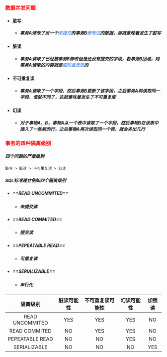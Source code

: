 ### <font color='red'>数据并发问题</font>



- #### 脏写

  - ##### 事务A修改了另一个<font color='cornflowerblue'>未提交</font>的事务B<font color='cornflowerblue'>修改过</font>的数据，那就意味着发生了脏写

- #### 脏读

  - ##### 事务A读取了已经被事务B修改但是还没有提交的字段，若事务B回滚，则事务A读取的内容就是<font color='cornflowerblue'>临时且无效</font>的

- #### 不可重复读

  - ##### 事务A读取了一个字段，然后事务B更新了该字段，之后事务A再读取同一字段，值就不同了，这就意味着发生了不可重复度

- #### 幻读

  - ##### 对于事物A、B，事物A从一个表中读取了一个字段，然后事物B在该表中插入了一些新的行，之后事物A再次读取同一个表，就会多出几行







### <font color='red'>事务的四种隔离级别</font>



##### 四个问题的严重级别

```tex
脏写 > 脏读 > 不可重复读 > 幻读
```



##### SQL标准建立例如四个隔离级别

- ##### ==READ UNCOMMITED==

  - ##### 未提交读

- ##### ==READ COMMITED== 

  - ##### 提交读

- ##### ==PEPEATABLE READ==

  - ##### 可重复读

- ##### ==SERIALIZABLE==

  - ##### 串行化

|    隔离级别     | 脏读可能性 | 不可重复读可能性 | 幻读可能性 | 加锁读 |
| :-------------: | :--------: | :--------------: | :--------: | :----: |
| READ UNCOMMITED |    YES     |       YES        |    YES     |   NO   |
|  READ COMMITED  |     NO     |       YES        |    YES     |   NO   |
| PEPEATABLE READ |     NO     |        NO        |    YES     |   NO   |
|  SERIALIZABLE   |     NO     |        NO        |     NO     |  YES   |





